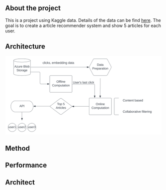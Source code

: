 ## About the project
This is a project using Kaggle data. Details of the data can be find [here](https://www.kaggle.com/datasets/gspmoreira/news-portal-user-interactions-by-globocom).
The goal is to create a article recommender system and show 5 articles for each user.

## Architecture
![alt text](https://github.com/xiaosiyang/recommender_system/blob/main/resource/arch_v1.svg)

## Method

## Performance

## Architect 

